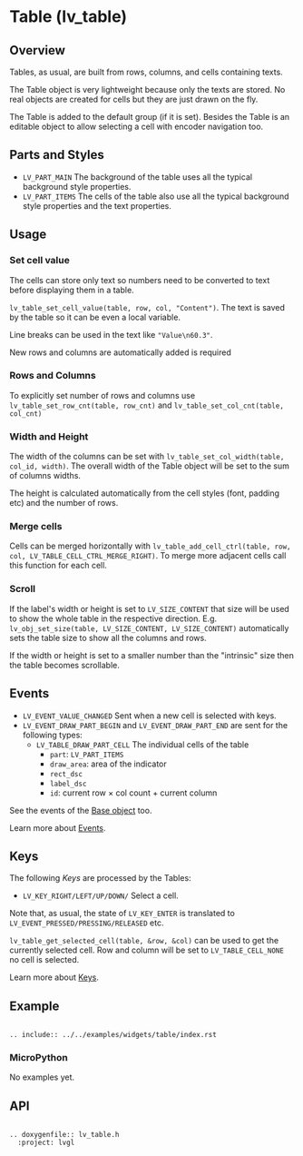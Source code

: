 # Table (lv_table)

## Overview

Tables, as usual, are built from rows, columns, and cells containing texts.

The Table object is very lightweight because only the texts are stored. No real objects are created for cells but they are just drawn on the fly.

The Table is added to the default group (if it is set). Besides the Table is an editable object to allow selecting a cell with encoder navigation too.

## Parts and Styles
- `LV_PART_MAIN` The background of the table uses all the typical background style properties.
- `LV_PART_ITEMS` The cells of the table also use all the typical background style properties and the text properties.


## Usage

### Set cell value

The cells can store only text so numbers need to be converted to text before displaying them in a table.

`lv_table_set_cell_value(table, row, col, "Content")`. The text is saved by the table so it can be even a local variable.

Line breaks can be used in the text like `"Value\n60.3"`.

New rows and columns are automatically added is required

### Rows and Columns

To explicitly set number of rows and columns use `lv_table_set_row_cnt(table, row_cnt)` and `lv_table_set_col_cnt(table, col_cnt)`

### Width and Height

The width of the columns can be set with `lv_table_set_col_width(table, col_id, width)`. The overall width of the Table object will be set to the sum of columns widths.

The height is calculated automatically from the cell styles (font, padding etc) and the number of rows.

### Merge cells

Cells can be merged horizontally with `lv_table_add_cell_ctrl(table, row, col, LV_TABLE_CELL_CTRL_MERGE_RIGHT)`. To merge more adjacent cells call this function for each cell.

### Scroll
If the label's width or height is set to `LV_SIZE_CONTENT` that size will be used to show the whole table in the respective direction.
E.g. `lv_obj_set_size(table, LV_SIZE_CONTENT, LV_SIZE_CONTENT)` automatically sets the table size to show all the columns and rows.

If the width or height is set to a smaller number than the "intrinsic" size then the table becomes scrollable.

## Events
- `LV_EVENT_VALUE_CHANGED` Sent when a new cell is selected with keys.
- `LV_EVENT_DRAW_PART_BEGIN` and `LV_EVENT_DRAW_PART_END` are sent for the following types:
    - `LV_TABLE_DRAW_PART_CELL` The individual cells of the table
        - `part`: `LV_PART_ITEMS`
        - `draw_area`: area of the indicator
        - `rect_dsc`
        - `label_dsc`
        - `id`: current row &times; col count + current column

See the events of the [Base object](/widgets/obj) too.

Learn more about [Events](/overview/event).

## Keys

The following *Keys* are processed by the Tables:
- `LV_KEY_RIGHT/LEFT/UP/DOWN/` Select a cell.

Note that, as usual, the state of `LV_KEY_ENTER` is translated to `LV_EVENT_PRESSED/PRESSING/RELEASED` etc.

`lv_table_get_selected_cell(table, &row, &col)` can be used to get the currently selected cell. Row and column will be set to `LV_TABLE_CELL_NONE` no cell is selected.

Learn more about [Keys](/overview/indev).

## Example

```eval_rst

.. include:: ../../examples/widgets/table/index.rst

```

### MicroPython
No examples yet.

## API

```eval_rst

.. doxygenfile:: lv_table.h
  :project: lvgl

```
